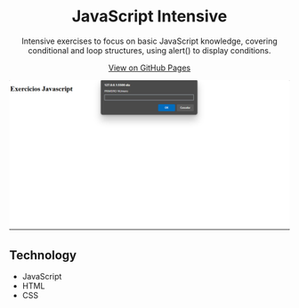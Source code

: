 <h1 align="center">JavaScript Intensive</h1>

<p align="center">Intensive exercises to focus on basic JavaScript knowledge, covering conditional and loop structures, using alert() to display conditions.</p>

<p align="center">
  <a href="https://lucasspor.github.io/Rocketseat_Explorer/Intensvao/02_Javascript" target="_blank">View on GitHub Pages</a>
</p>

<p align="center">
  <img src="./.github/preview.png" alt="JavaScript exercises"/>
</p>

## Technology

- JavaScript
- HTML
- CSS